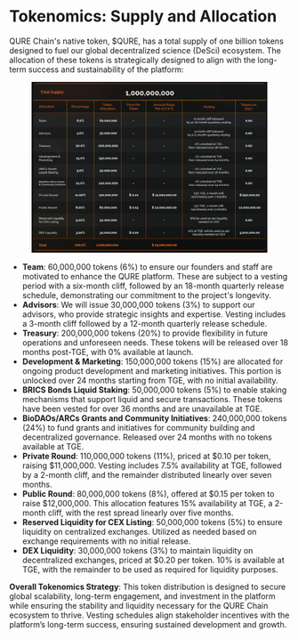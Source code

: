 # Tokenomics: Supply and Allocation

QURE Chain's native token, $QURE, has a total supply of one billion tokens designed to fuel our global decentralized science (DeSci) ecosystem. The allocation of these tokens is strategically designed to align with the long-term success and sustainability of the platform:

<figure><img src=".gitbook/assets/Screenshot 2024-04-13 at 2.10.14 AM.png" alt=""><figcaption></figcaption></figure>

* **Team**: 60,000,000 tokens (6%) to ensure our founders and staff are motivated to enhance the QURE platform. These are subject to a vesting period with a six-month cliff, followed by an 18-month quarterly release schedule, demonstrating our commitment to the project's longevity.
* **Advisors**: We will issue 30,000,000 tokens (3%) to support our advisors, who provide strategic insights and expertise. Vesting includes a 3-month cliff followed by a 12-month quarterly release schedule.
* **Treasury**: 200,000,000 tokens (20%) to provide flexibility in future operations and unforeseen needs. These tokens will be released over 18 months post-TGE, with 0% available at launch.
* **Development & Marketing**: 150,000,000 tokens (15%) are allocated for ongoing product development and marketing initiatives. This portion is unlocked over 24 months starting from TGE, with no initial availability.
* **BRICS Bonds Liquid Staking**: 50,000,000 tokens (5%) to enable staking mechanisms that support liquid and secure transactions. These tokens have been vested for over 36 months and are unavailable at TGE.
* **BioDAOs/ARCs Grants and Community Initiatives**: 240,000,000 tokens (24%) to fund grants and initiatives for community building and decentralized governance. Released over 24 months with no tokens available at TGE.
* **Private Round**: 110,000,000 tokens (11%), priced at $0.10 per token, raising $11,000,000. Vesting includes 7.5% availability at TGE, followed by a 2-month cliff, and the remainder distributed linearly over seven months.
* **Public Round**: 80,000,000 tokens (8%), offered at $0.15 per token to raise $12,000,000. This allocation features 15% availability at TGE, a 2-month cliff, with the rest spread linearly over five months.
* **Reserved Liquidity for CEX Listing**: 50,000,000 tokens (5%) to ensure liquidity on centralized exchanges. Utilized as needed based on exchange requirements with no initial release.
* **DEX Liquidity**: 30,000,000 tokens (3%) to maintain liquidity on decentralized exchanges, priced at $0.20 per token. 10% is available at TGE, with the remainder to be used as required for liquidity purposes.

**Overall Tokenomics Strategy**: This token distribution is designed to secure global scalability, long-term engagement, and investment in the platform while ensuring the stability and liquidity necessary for the QURE Chain ecosystem to thrive. Vesting schedules align stakeholder incentives with the platform’s long-term success, ensuring sustained development and growth.
